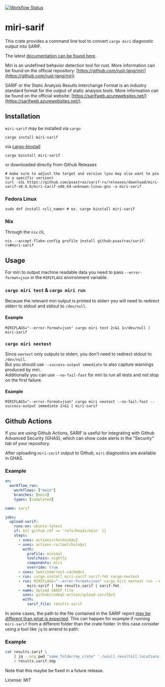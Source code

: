 [![Workflow Status](https://github.com/psastras/sarif-rs/workflows/main/badge.svg)](https://github.com/psastras/sarif-rs/actions?query=workflow%3A%22main%22)

# miri-sarif

This crate provides a command line tool to convert `cargo miri` diagnostic
output into SARIF.

The latest [documentation can be found here](https://docs.rs/miri_sarif).

Miri is an undefined behavior detection tool for rust. More information can
be found on the official repository:
[https://github.com/rust-lang/miri](https://github.com/rust-lang/miri)

SARIF or the Static Analysis Results Interchange Format is an industry standard
format for the output of static analysis tools. More information can be found on
the official website:
[https://sarifweb.azurewebsites.net/](https://sarifweb.azurewebsites.net/).

## Installation

`miri-sarif` may be installed via `cargo`

```shell
cargo install miri-sarif
```

via [cargo-binstall](https://github.com/cargo-bins/cargo-binstall)

```shell
cargo binstall miri-sarif
```

or downloaded directly from Github Releases

```shell
# make sure to adjust the target and version (you may also want to pin to a specific version)
curl -sSL https://github.com/psastras/sarif-rs/releases/download/miri-sarif-v0.8.0/miri-sarif-x86_64-unknown-linux-gnu -o miri-sarif
```

### Fedora Linux

```shell
sudo dnf install <cli_name> # ex. cargo binstall miri-sarif
```

### Nix

Through the `nix` cli,

```shell
nix --accept-flake-config profile install github:psastras/sarif-rs#miri-sarif
```

## Usage

For miri to output machine readable data you need to pass `--error-format=json` in the `MIRIFLAGS` environment variable.

### `cargo miri test` & `cargo miri run`

Because the relevant miri output is printed to stderr you will need to redirect
stderr to stdout and stdout to `/dev/null`.

#### Example

```shell
MIRIFLAGS="--error-format=json" cargo miri test 2>&1 1>/dev/null | miri-sarif
```

### `cargo miri nextest`

Since `nextest` only outputs to stderr, you don't need to redirect stdout to `/dev/null`. \
But you should use `--success-output immediate` to also capture warnings produced by miri. \
Additionally you can use `--no-fail-fast` for miri to run all tests and not stop on the first failure.

#### Example

```shell
MIRIFLAGS="--error-format=json" cargo miri nextest --no-fail-fast --success-output immediate 2>&1 | miri-sarif
```

## Github Actions

If you are using Github Actions, SARIF is useful for integrating with Github
Advanced Security (GHAS), which can show code alerts in the "Security" tab of
your repository.

After uploading `miri-sarif` output to Github, `miri` diagnostics are
available in GHAS.

### Example

```yaml
on:
  workflow_run:
    workflows: ["main"]
    branches: [main]
    types: [completed]

name: sarif

jobs:
  upload-sarif:
    runs-on: ubuntu-latest
    if: ${{ github.ref == 'refs/heads/main' }}
    steps:
      - uses: actions/checkout@v2
      - uses: actions-rs/toolchain@v1
        with:
          profile: minimal
          toolchain: nightly
          components: miri
          override: true
      - uses: Swatinem/rust-cache@v1
      - run: cargo install miri-sarif sarif-fmt cargo-nextest
      - run: MIRIFLAGS="--error-format=json" cargo miri nextest run --no-fail-fast --success-output immediate 2>&1 |
          miri-sarif | tee results.sarif | sarif-fmt
      - name: Upload SARIF file
        uses: github/codeql-action/upload-sarif@v3
        with:
          sarif_file: results.sarif
```

In some cases, the path to the file contained in the SARIF report [may be different than what is expected](https://github.com/psastras/sarif-rs/issues/370). This can happen for example if running `miri-sarif` from a different folder than the crate folder. In this case consider using a tool like `jq` to amend to path:

### Example

```bash
cat results.sarif \
    | jq --arg pwd "some_folder/my_crate" '.runs[].results[].locations[].physicalLocation.artifactLocation.uri |= $pwd + "/" + .' \
    > results.sarif.tmp
```

Note that this maybe be fixed in a future release.

License: MIT
